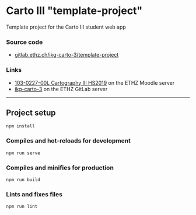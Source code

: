 # Carto III "template-project"

Template project for the Carto III student web app

### Source code

- [gitlab.ethz.ch/ikg-carto-3/template-project](https://gitlab.ethz.ch/ikg-carto-3/template-project)

### Links

- [103-0227-00L Cartography III HS2019](https://moodle-app2.let.ethz.ch/course/view.php?id=11270) on the ETHZ Moodle server
- [ikg-carto-3](https://gitlab.ethz.ch/ikg-carto-3) on the ETHZ GitLab server

---

## Project setup
```
npm install
```

### Compiles and hot-reloads for development
```
npm run serve
```

### Compiles and minifies for production
```
npm run build
```

### Lints and fixes files
```
npm run lint
```

